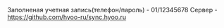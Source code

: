 Заполненая учетная запись(телефон/пароль) - 01/12345678
Сервер - https://github.com/hyoo-ru/sync.hyoo.ru
